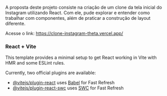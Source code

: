 A proposta deste projeto consiste na criação de um clone da tela inicial do Instagram utilizando React. Com ele, pude explorar e entender como trabalhar com componentes, além de praticar a construção de layout diferente.

Acesse o link: https://clone-instagram-theta.vercel.app/





### React + Vite

This template provides a minimal setup to get React working in Vite with HMR and some ESLint rules.

Currently, two official plugins are available:

- [@vitejs/plugin-react](https://github.com/vitejs/vite-plugin-react/blob/main/packages/plugin-react/README.md) uses [Babel](https://babeljs.io/) for Fast Refresh
- [@vitejs/plugin-react-swc](https://github.com/vitejs/vite-plugin-react-swc) uses [SWC](https://swc.rs/) for Fast Refresh
